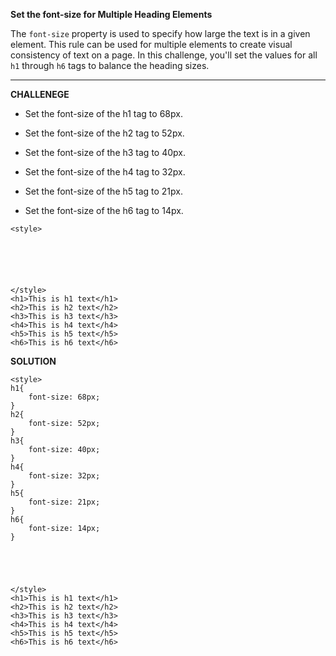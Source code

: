**Set the font-size for Multiple Heading Elements**

The `font-size` property is used to specify how large the text is in a given element. This rule can be used for multiple elements to create visual consistency of text on a page. In this challenge, you'll set the values for all `h1` through `h6` tags to balance the heading sizes.

---------------------

**CHALLENEGE**

- Set the font-size of the h1 tag to 68px.

- Set the font-size of the h2 tag to 52px.

- Set the font-size of the h3 tag to 40px.

- Set the font-size of the h4 tag to 32px.

- Set the font-size of the h5 tag to 21px.

- Set the font-size of the h6 tag to 14px.

```
<style>






</style>
<h1>This is h1 text</h1>
<h2>This is h2 text</h2>
<h3>This is h3 text</h3>
<h4>This is h4 text</h4>
<h5>This is h5 text</h5>
<h6>This is h6 text</h6>

```

**SOLUTION**

```
<style>
h1{
    font-size: 68px;
}
h2{
    font-size: 52px;
}
h3{
    font-size: 40px;
}
h4{
    font-size: 32px;
}
h5{
    font-size: 21px;
}
h6{
    font-size: 14px;
}





</style>
<h1>This is h1 text</h1>
<h2>This is h2 text</h2>
<h3>This is h3 text</h3>
<h4>This is h4 text</h4>
<h5>This is h5 text</h5>
<h6>This is h6 text</h6>

```
